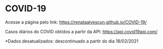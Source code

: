 # COVID-19

Acesse a página pelo link:  https://renataalvescun.github.io/COVID-19/

Casos diários do COVID obtidos a partir da API: https://api.covid19api.com/

*Dados desatualizados: descontinuado a partir do dia 18/02/2021
